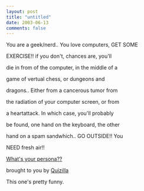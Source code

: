 ```yaml
---
layout: post
title: "untitled"
date: 2003-06-13
comments: false
---
```

You are a geek/nerd.. You love computers, GET SOME




EXERCISE!! if you don't, chances are, you'll




die in from of the computer, in the middle of a




game of vertual chess, or dungeons and




dragons.. Either from a cancerous tumor from




the radiation of your computer screen, or from




a heartattack. In which case, you'll probably




be found, one hand on the keyboard, the other




hand on a spam sandwhich.. GO OUTSIDE!! You




NEED fresh air!!




[What's your persona??][0]




brought to you by [Quizilla][1]




This one's pretty funny.



[0]: http://quizilla.com/users/starchilde/quizzes/What's%20your%20persona%3F%3F/
[1]: http://quizilla.com
